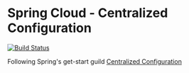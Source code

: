 # Spring Cloud - Centralized Configuration

[![Build Status](https://travis-ci.org/iphayao/spring-cloud-configuration.svg?branch=master)](https://travis-ci.org/iphayao/spring-cloud-configuration)

Following Spring's get-start guild [Centralized Configuration](https://spring.io/guides/gs/centralized-configuration/)
